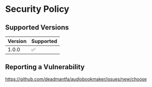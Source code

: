 # Security Policy

## Supported Versions

| Version | Supported          |
| ------- | ------------------ |
| 1.0.0   | :white_check_mark: |

## Reporting a Vulnerability


https://github.com/deadmantfa/audiobookmaker/issues/new/choose

